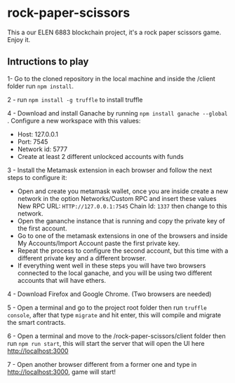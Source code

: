 # rock-paper-scissors

This a our ELEN 6883 blockchain project, it's a rock paper scissors game. Enjoy it.

## Intructions to play

1- Go to the cloned repository in the local machine and inside the /client folder run `npm install`.

2 - run `npm install -g truffle` to install truffle

4 - Download and install Ganache by running `npm install ganache --global` . Configure a new workspace with this values:

- Host: 127.0.0.1
- Port: 7545
- Network id: 5777
- Create at least 2 different unlockced accounts with funds

3 - Install the Metamask extension in each browser and follow the next steps to configure it:

- Open and create you metamask wallet, once you are inside create a new network in the option Networks/Custom RPC and insert these values New RPC URL: `HTTP://127.0.0.1:7545` Chain Id: `1337` then change to this network.
- Open the gananche instance that is running and copy the private key of the first account.
- Go to one of the metamask extensions in one of the browsers and inside My Accounts/Import Account paste the first private key.
- Repeat the process to configure the second account, but this time with a different private key and a different browser.
- If everything went well in these steps you will have two browsers connected to the local ganache, and you will be using two different accounts that will have ethers.

4 - Download Firefox and Google Chrome. (Two browsers are needed)

5 - Open a terminal and go to the project root folder then run `truffle console`, after that type `migrate` and hit enter, this will compile and migrate the smart contracts.

6 - Open a terminal and move to the /rock-paper-scissors/client folder then run `npm run start`, this will start the server that will open the UI here <http://localhost:3000>

7 - Open another browser different from a former one and type in <http://localhost:3000>, game will start!

